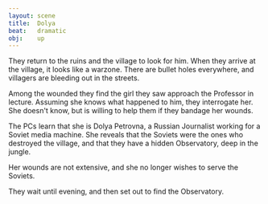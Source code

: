 ```yaml
---
layout: scene
title:  Dolya
beat:   dramatic
obj:    up
---
```



They return to the ruins and the village to look for him.
When they arrive at the village, it looks like a warzone.
There are bullet holes everywhere, and villagers are bleeding out in the streets.

Among the wounded they find the girl they saw approach the Professor in lecture.
Assuming she knows what happened to him, they interrogate her.
She doesn't know, but is willing to help them if they bandage her wounds.

The PCs learn that she is Dolya Petrovna,
a Russian Journalist working for a Soviet media machine.
She reveals that the Soviets were the ones who destroyed the village,
and that they have a hidden Observatory, deep in the jungle.

Her wounds are not extensive, and she no longer wishes to serve the Soviets.

They wait until evening, and then set out to find the Observatory.














